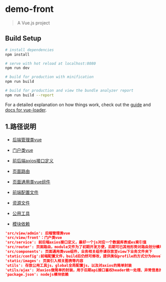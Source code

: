 # demo-front

> A Vue.js project

## Build Setup

``` bash
# install dependencies
npm install

# serve with hot reload at localhost:8080
npm run dev

# build for production with minification
npm run build

# build for production and view the bundle analyzer report
npm run build --report
```

For a detailed explanation on how things work, check out the [guide](http://vuejs-templates.github.io/webpack/) and [docs for vue-loader](http://vuejs.github.io/vue-loader).


## 1.路径说明


- [后端管理类vue](src/view/admin)

- [门户类vue](src/view/front)

- [前后端axios接口定义](src/service)

- [页面路由](src/router/index.js)

- [页面通用类vue组件](src/components)

- [前端配置文件](static/config)

- [资源文件](static/images)

- [公用工具](utils)

- [模块依赖](package.json)


```json
'src/view/admin': 后端管理类vue
'src/view/front'：门户类vue
'src/service': 前后端axios接口定义，最好一个js对应一个数据库表或es索引值
'src/router': 页面路由，module文件为了初期开发方便，后期可已其他形势对路由划分模块
'src/components': 页面通用类vue组件，业务相关组件请存放至view下业务文件夹下
'static/config':前端配置文件，build后仍然可修改，提供类似profile的方式分为development与production两个环境配置文件
'static/images': 页面引入相关图表等内容
'utils': 存放公用工具js，global全局配置js，以及对axios的简单封装
'utils/ajax': 对axios做简单的封装，用于后期api接口鉴权header统一处理、异常信息的统一处理
'package.json': nodejs模块依赖

```